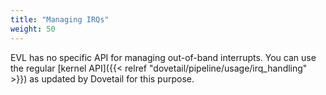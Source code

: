 ```yaml
---
title: "Managing IRQs"
weight: 50
---
```


EVL has no specific API for managing out-of-band interrupts. You can
use the regular [kernel API]({{< relref
"dovetail/pipeline/usage/irq_handling" >}}) as updated by Dovetail for
this purpose.
